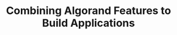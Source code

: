 ---
title: "Combining Algorand Features to Build Applications"
description: "A useful guide for any developer that wishes to practice with smart contract applications with well explained guides and demos, going through how TEAL works to enable stateless and stateful smart contracts to execute smart contract logic. You will learn the transaction sub-types that are used to communicate with smart contracts, and how smart contracts combined with other Algorand Technologies can be used to create many types of functional applications"
type: "tutorial"
category: "Smart Contract,Algorand Integrations"
difficulty: "Intermediate"
summary: "A one-hour video guide on Algorand applications"
file_path: "https://docs.google.com/presentation/d/1Bto7GVtoHP21oKlV1xlwCpvLk0nR2-aX_moSJwqEnrk/edit"
image: "https://assets-global.website-files.com/5e39e095596498a8b9624af1/5ffca6e3e0d8ad9231cc2af6_Portfolio-course---final.png"
link: "https://www.youtube.com/embed/G9nLQ93Vnfc"
status: "open"
---